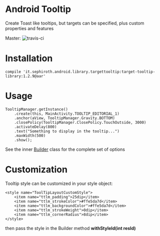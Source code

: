Android Tooltip
======================

Create Toast like tooltips, but targets can be specified, plus custom properties and features

Master: ![travis-ci](https://travis-ci.org/sephiroth74/android-target-tooltip.svg?branch=master)

Installation
===

	compile 'it.sephiroth.android.library.targettooltip:target-tooltip-library:1.2.9@aar'
	

Usage
===

	TooltipManager.getInstance()
		.create(this, MainActivity.TOOLTIP_EDITORIAL_1)
		.anchor(aView, TooltipManager.Gravity.BOTTOM)
		.closePolicy(TooltipManager.ClosePolicy.TouchOutside, 3000)
		.activateDelay(800)
		.text("Something to display in the tooltip...")
		.maxWidth(500)
		.show();

See the inner [Builder][1] class for the complete set of options

Customization
===

Tooltip style can be customized in your style object:

	<style name="ToolTipLayoutCustomStyle">
		<item name="ttlm_padding">25dip</item>
		<item name="ttlm_strokeColor">#ffe5da7d</item>
		<item name="ttlm_backgroundColor">#ffe5da7d</item>
		<item name="ttlm_strokeWeight">0dip</item>
		<item name="ttlm_cornerRadius">8dip</item>
	</style>
	
then pass the style in the Builder method **withStyleId(int resId)**



[1]: https://github.com/sephiroth74/android-target-tooltip/blob/master/library/src/main/java/it/sephiroth/android/library/tooltip/TooltipManager.java#L169